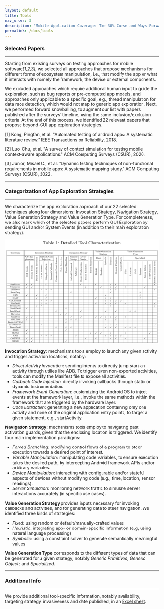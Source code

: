 ```yaml
---
layout: default
title: Tools
nav_order: 5
description: "Mobile Application Coverage: The 30% Curse and Ways Forward"
permalink: /docs/tools
---
```


### Selected Papers

---

Starting from existing surveys on testing approaches for mobile software<cite>[1,2,3]</cite>, we selected all approaches that propose mechanisms for different forms of ecosystem manipulation, i.e., that modify the app or what it interacts with namely the framework, the device or external components.

We excluded approaches which require additional human input to guide the exploration, such as bug reports or pre-computed app models, and approaches only applicable to a specific goal, e.g., thread manipulation for data race detection, which would not map to generic app exploration. 
Next, we performed forward snowballing, to augment our list with papers published after the surveys' timeline, using the same inclusion/exclusion criteria. 
At the end of this process, we identified 22 relevant papers that propose beyond-GUI app exploration strategies.

<p>[1] Kong, Pingfan, et al. "Automated testing of android apps: A systematic literature review." IEEE Transactions on Reliability, 2018.</p>
<p>[2] Luo, Chu, et al. "A survey of context simulation for testing mobile context-aware applications." ACM Computing Surveys (CSUR), 2020.</p>
<p>[3] Júnior, Misael C., et al. "Dynamic testing techniques of non-functional requirements in mobile apps: A systematic mapping study." ACM Computing Surveys (CSUR), 2022.</p>

---

### Categorization of App Exploration Strategies

---

We characterize the app exploration approach of our 22 selected techniques along four dimensions: Invocation Strategy,  Navigation Strategy, Value Generation Strategy and Value Generation Type. For completeness, we also mark which of the selected papers perform GUI Exploration by sending GUI and/or System Events (in addition to their main exploration strategy).

<a href="../assets/images/tools.png">
    <img 
        src="../assets/images/tools.png"
        alt="Beyond-GUI Exploration Tools"
    >
</a>

<b>Invocation Strategy</b>: mechanisms tools employ to launch any given activity and trigger activation locations, notably:

<ul>
    <li><i>Direct Activity Invocation</i>: sending intents to directly jump start an activity through utilies like ADB. To trigger even non-exported activities, tools can modify the Manifest file to expose all activities.</li>
    <li><i>Callback Code Injection</i>: directly invoking callbacks through static or dynamic instrumentation. </li>
    <li><i>Framework Event Generation</i>: customizing the Android OS to inject events at the framework layer, i.e., invoke the same methods within the framework that are triggered by the hardware layer.</li>
    <li><i>Code Extraction</i>: generating a new application containing only one activity and none of the original application entry points, to target a given statement, e.g., startActivity.</li>
</ul>

<b>Navigation Strategy</b>: mechanisms tools employ to navigating past activation guards, given that the enclosing location is triggered. We identify four main implementation paradigms:
    
<ul>
    <li><i>Forced Branching</i>: modifying control flows of a program to steer execution towards a desired point of interest.</li>
    <li><i>Variable Manipulation</i>: manipulating code variables, to ensure execution takes the desired path, by intercepting Android framework APIs and/or arbitrary variables.</li>
    <li><i>Device Manipulation</i>: interacting with configurable and/or stateful aspects of devices without modifying code (e.g., time, location, sensor readings).</li>
    <li><i>Server Simulation</i>: monitoring network traffic to simulate server interactions accurately (in specific use cases).</li>
</ul>

<b>Value Generation Strategy </b> provides inputs necessary for invoking callbacks and activities, and for generating data to steer navigation. We identified three kinds of strategies:

<ul>
    <li><i>Fixed</i>: using random or default/manually-crafted values</li>
    <li><i>Heuristic</i>: integrating app- or domain-specific information (e.g, using natural language processing)</li>
    <li><i>Symbolic</i>: using a constraint solver to generate semantically meaningful values</li>
</ul>

<b> Value Generation Type</b> corresponds to the different types of data that can be generated for a given strategy, notably <i>Generic Primitives</i>, <i>Generic Objects</i> and <i>Specialized</i>.

---

### Additional Info

---

We provide additional tool-specific information, notably availability, targeting strategy, invasiveness and date published, in an [Excel sheet](../assets/data/ToolExtraInfo.xlsx).
